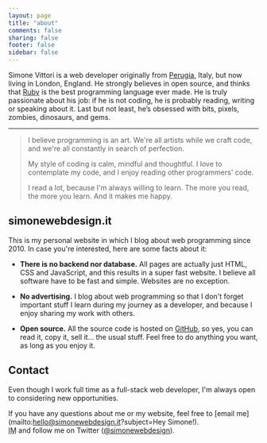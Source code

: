 ```yaml
---
layout: page
title: "about"
comments: false
sharing: false
footer: false
sidebar: false
---
```


Simone Vittori is a web developer originally from [Perugia](https://en.wikipedia.org/wiki/Perugia), Italy, but now living in London, England. He strongly believes in open source, and thinks that [Ruby](https://ruby-lang.org) is the best programming language ever made. He is truly passionate about his job: if he is not coding, he is probably reading, writing or speaking about it. Last but not least, he’s obsessed with bits, pixels, zombies, dinosaurs, and gems.

---

<blockquote>

<p>I believe programming is an art. We're all artists while we craft code, and we're all constantly in search of perfection.</p>

<p>My style of coding is calm, mindful and thoughtful. I love to contemplate my code, and I enjoy reading other programmers' code.</p>

<p>I read a lot, because I'm always willing to learn. The more you read, the more you learn. And it makes me happy.</p>

</blockquote>


## simonewebdesign.it

This is my personal website in which I blog about web programming since 2010. In case you're interested, here are some facts about it:

- **There is no backend nor database.**
All pages are actually just HTML, CSS and JavaScript, and this results in a super fast website. I believe all software have to be fast and simple. Websites are no exception.

- **No advertising.**
I blog about web programming so that I don't forget important stuff I learn during my journey as a developer, and because I enjoy sharing my work with others.

- **Open source.**
All the source code is hosted on [GitHub](https://github.com/simonewebdesign/simonewebdesign), so yes, you can read it, copy it, sell it... the usual stuff. Feel free to do anything you want, as long as you enjoy it.


## Contact

Even though I work full time as a full-stack web developer, I'm always open to considering new opportunities.

If you have any questions about me or my website, feel free to [email me](mailto:hello@simonewebdesign.it?subject=Hey Simone!).<br>
<abbr title="Instant Message">IM</abbr> and follow me on Twitter (<a href="https://twitter.com/simonewebdesign" title="simonewebdesign on Twitter" rel="nofollow">@simonewebdesign</a>).
